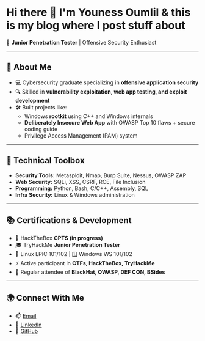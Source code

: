 # Hi there 👋 I'm Youness Oumlil & this is my blog where I post stuff about 

🎯 **Junior Penetration Tester** | Offensive Security Enthusiast  

--- 

## 🔐 About Me  
- 💻 Cybersecurity graduate specializing in **offensive application security**  
- 🔍 Skilled in **vulnerability exploitation, web app testing, and exploit development**  
- 🛠️ Built projects like:  
  - Windows **rootkit** using C++ and Windows internals  
  - **Deliberately Insecure Web App** with OWASP Top 10 flaws + secure coding guide  
  - Privilege Access Management (PAM) system  

---

## 🧰 Technical Toolbox  
- **Security Tools:** Metasploit, Nmap, Burp Suite, Nessus, OWASP ZAP  
- **Web Security:** SQLi, XSS, CSRF, RCE, File Inclusion  
- **Programming:** Python, Bash, C/C++, Assembly, SQL  
- **Infra Security:** Linux & Windows administration  

---

## 📚 Certifications & Development  
- 🎯 HackTheBox **CPTS (in progress)**  
- 🎓 TryHackMe **Junior Penetration Tester**  
- 🐧 Linux LPIC 101/102 | 🪟 Windows WS 101/102  
- ⚡ Active participant in **CTFs, HackTheBox, TryHackMe**  
- 🎤 Regular attendee of **BlackHat, OWASP, DEF CON, BSides**  

---

## 🌍 Connect With Me  
- 📫 [Email](mailto:oumlil.ynss@gmail.com)  
- 💼 [LinkedIn](https://linkedin.com/in/youness-oumlil)  
- 🐙 [GitHub](https://github.com/liljonas)
